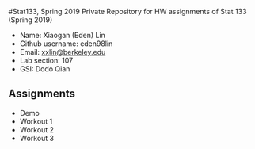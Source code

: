 #Stat133, Spring 2019
Private Repository for HW assignments of Stat 133 (Spring 2019)

* Name: Xiaogan (Eden) Lin
* Github username: eden98lin
* Email: xxlin@berkeley.edu
* Lab section: 107
* GSI: Dodo Qian

## Assignments

* Demo
* Workout 1
* Workout 2
* Workout 3
